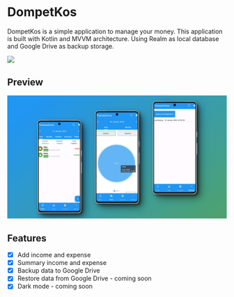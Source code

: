 # DompetKos

DompetKos is a simple application to manage your money. This application is built with Kotlin and MVVM architecture. Using Realm as local database and Google Drive as backup storage.

<a href="https://play.google.com/store/apps/details?id=com.dompetkos.app" target="_blank">
  <img src="https://play.google.com/intl/en_us/badges/static/images/badges/en_badge_web_generic.png" height="80">
</a>

## Preview

![banner](/screenshots/banner.png)

## Features

- [x] Add income and expense
- [x] Summary income and expense
- [x] Backup data to Google Drive
- [x] Restore data from Google Drive - coming soon
- [x] Dark mode - coming soon

